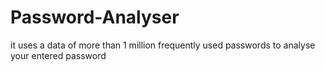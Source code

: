 # Password-Analyser
it uses a data of more than 1 million frequently used passwords to analyse your entered password
